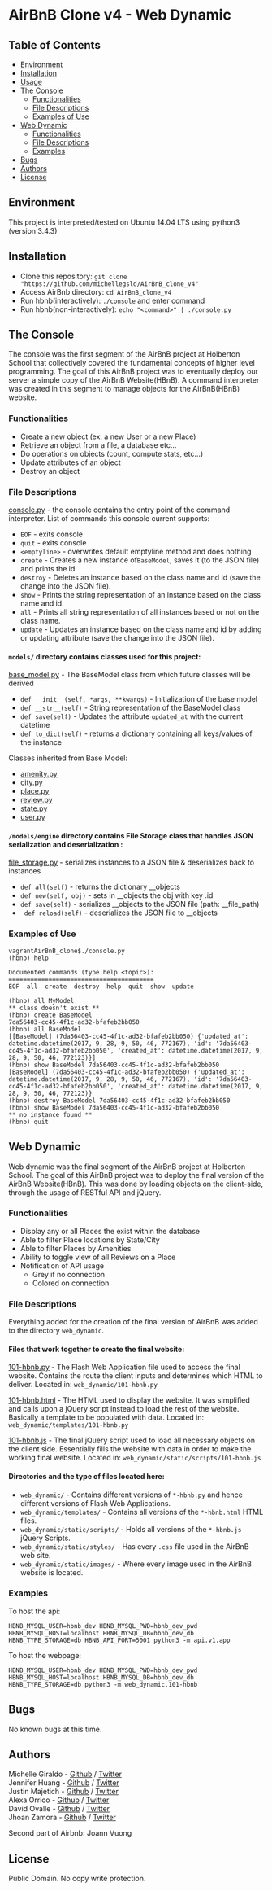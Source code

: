 # AirBnB Clone v4 - Web Dynamic

## Table of Contents
* [Environment](#environment)
* [Installation](#installation)
* [Usage](#usage)
* [The Console](#the-console)
    * [Functionalities](#console_func)
    * [File Descriptions](#console_files)
    * [Examples of Use](#console_ex)
* [Web Dynamic](#web-dynamic)
    * [Functionalities](#dynamic_func)
    * [File Descriptions](#dynamic_files)
    * [Examples](#dynamic_ex)
* [Bugs](#bugs)
* [Authors](#authors)
* [License](#license)

## Environment
This project is interpreted/tested on Ubuntu 14.04 LTS using python3 (version 3.4.3)

## Installation
* Clone this repository: `git clone "https://github.com/michellegsld/AirBnB_clone_v4"`
* Access AirBnb directory: `cd AirBnB_clone_v4`
* Run hbnb(interactively): `./console` and enter command
* Run hbnb(non-interactively): `echo "<command>" | ./console.py`

## The Console
The console was the first segment of the AirBnB project at Holberton School that collectively covered the fundamental concepts of higher level programming. The goal of this AirBnB project was to eventually deploy our server a simple copy of the AirBnB Website(HBnB). A command interpreter was created in this segment to manage objects for the AirBnB(HBnB) website.

### Functionalities <a id="console_func"></a>
* Create a new object (ex: a new User or a new Place)
* Retrieve an object from a file, a database etc...
* Do operations on objects (count, compute stats, etc...)
* Update attributes of an object
* Destroy an object

### File Descriptions <a id="console_files"></a>
[console.py](console.py) - the console contains the entry point of the command interpreter. 
List of commands this console current supports:
* `EOF` - exits console 
* `quit` - exits console
* `<emptyline>` - overwrites default emptyline method and does nothing
* `create` - Creates a new instance of`BaseModel`, saves it (to the JSON file) and prints the id
* `destroy` - Deletes an instance based on the class name and id (save the change into the JSON file). 
* `show` - Prints the string representation of an instance based on the class name and id.
* `all` - Prints all string representation of all instances based or not on the class name. 
* `update` - Updates an instance based on the class name and id by adding or updating attribute (save the change into the JSON file). 

#### `models/` directory contains classes used for this project:
[base_model.py](/models/base_model.py) - The BaseModel class from which future classes will be derived
* `def __init__(self, *args, **kwargs)` - Initialization of the base model
* `def __str__(self)` - String representation of the BaseModel class
* `def save(self)` - Updates the attribute `updated_at` with the current datetime
* `def to_dict(self)` - returns a dictionary containing all keys/values of the instance

Classes inherited from Base Model:
* [amenity.py](/models/amenity.py)
* [city.py](/models/city.py)
* [place.py](/models/place.py)
* [review.py](/models/review.py)
* [state.py](/models/state.py)
* [user.py](/models/user.py)

#### `/models/engine` directory contains File Storage class that handles JSON serialization and deserialization :
[file_storage.py](/models/engine/file_storage.py) - serializes instances to a JSON file & deserializes back to instances
* `def all(self)` - returns the dictionary __objects
* `def new(self, obj)` - sets in __objects the obj with key <obj class name>.id
* `def save(self)` - serializes __objects to the JSON file (path: __file_path)
* ` def reload(self)` -  deserializes the JSON file to __objects

### Examples of Use <a id="console_ex"></a>
```
vagrantAirBnB_clone$./console.py
(hbnb) help

Documented commands (type help <topic>):
========================================
EOF  all  create  destroy  help  quit  show  update

(hbnb) all MyModel
** class doesn't exist **
(hbnb) create BaseModel
7da56403-cc45-4f1c-ad32-bfafeb2bb050
(hbnb) all BaseModel
[[BaseModel] (7da56403-cc45-4f1c-ad32-bfafeb2bb050) {'updated_at': datetime.datetime(2017, 9, 28, 9, 50, 46, 772167), 'id': '7da56403-cc45-4f1c-ad32-bfafeb2bb050', 'created_at': datetime.datetime(2017, 9, 28, 9, 50, 46, 772123)}]
(hbnb) show BaseModel 7da56403-cc45-4f1c-ad32-bfafeb2bb050
[BaseModel] (7da56403-cc45-4f1c-ad32-bfafeb2bb050) {'updated_at': datetime.datetime(2017, 9, 28, 9, 50, 46, 772167), 'id': '7da56403-cc45-4f1c-ad32-bfafeb2bb050', 'created_at': datetime.datetime(2017, 9, 28, 9, 50, 46, 772123)}
(hbnb) destroy BaseModel 7da56403-cc45-4f1c-ad32-bfafeb2bb050
(hbnb) show BaseModel 7da56403-cc45-4f1c-ad32-bfafeb2bb050
** no instance found **
(hbnb) quit
```

## Web Dynamic
Web dynamic was the final segment of the AirBnB project at Holberton School. The goal of this AirBnB project was to deploy the final version of the AirBnB Website(HBnB). This was done by loading objects on the client-side, through the usage of RESTful API and jQuery.

### Functionalities <a id="dynamic_func"></a>
* Display any or all Places the exist within the database
* Able to filter Place locations by State/City
* Able to filter Places by Amenities
* Ability to toggle view of all Reviews on a Place
* Notification of API usage
    * Grey if no connection
    * Colored on connection


### File Descriptions <a id="dynamic_files"></a>
Everything added for the creation of the final version of AirBnB was added to the directory `web_dynamic`.

#### Files that work together to create the final website:
[101-hbnb.py](web_dynamic/101-hbnb.py) - The Flash Web Application file used to access the final website. Contains the route the client inputs and determines which HTML to deliver.
Located in: `web_dynamic/101-hbnb.py`

[101-hbnb.html](web_dynamic/templates/101-hbnb.html) - The HTML used to display the website. It was simplified and calls upon a jQuery script instead to load the rest of the website. Basically a template to be populated with data.
Located in: `web_dynamic/templates/101-hbnb.py`

[101-hbnb.js](web_dynamic/static/scripts/101-hbnb.js) - The final jQuery script used to load all necessary objects on the client side. Essentially fills the website with data in order to make the working final website.
Located in: `web_dynamic/static/scripts/101-hbnb.js`

#### Directories and the type of files located here:
* `web_dynamic/` - Contains different versions of `*-hbnb.py` and hence different versions of Flash Web Applications.
* `web_dynamic/templates/` - Contains all versions of the `*-hbnb.html` HTML files.
* `web_dynamic/static/scripts/` - Holds all versions of the `*-hbnb.js` jQuery Scripts.
* `web_dynamic/static/styles/` - Has every `.css` file used in the AirBnB web site.
* `web_dynamic/static/images/` - Where every image used in the AirBnB website is located.

### Examples <a id="dynamic_ex"></a>
To host the api:
```
HBNB_MYSQL_USER=hbnb_dev HBNB_MYSQL_PWD=hbnb_dev_pwd HBNB_MYSQL_HOST=localhost HBNB_MYSQL_DB=hbnb_dev_db HBNB_TYPE_STORAGE=db HBNB_API_PORT=5001 python3 -m api.v1.app
```

To host the webpage:
```
HBNB_MYSQL_USER=hbnb_dev HBNB_MYSQL_PWD=hbnb_dev_pwd HBNB_MYSQL_HOST=localhost HBNB_MYSQL_DB=hbnb_dev_db HBNB_TYPE_STORAGE=db python3 -m web_dynamic.101-hbnb
```

## Bugs
No known bugs at this time. 

## Authors
Michelle Giraldo - [Github](https://github.com/michellegsld) / [Twitter](https://twitter.com/michellegsld)  
Jennifer Huang - [Github](https://github.com/jhuang10123) / [Twitter](https://twitter.com/earthtojhuang)  
Justin Majetich - [Github](https://github.com/justinmajetich) / [Twitter](https://twitter.com/JustinMajetich)  
Alexa Orrico - [Github](https://github.com/alexaorrico) / [Twitter](https://twitter.com/alexa_orrico)  
David Ovalle - [Github](https://github.com/Nukemenonai) / [Twitter](https://twitter.com/disartDave)  
Jhoan Zamora - [Github](https://github.com/jzamora5) / [Twitter](https://twitter.com/JhoanZamora10)  

Second part of Airbnb: Joann Vuong
## License
Public Domain. No copy write protection. 
